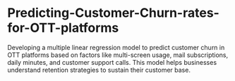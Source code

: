 # Predicting-Customer-Churn-rates-for-OTT-platforms
Developing a multiple linear regression model to predict customer churn in OTT platforms based on factors like multi-screen usage, mail subscriptions, daily minutes, and customer support calls. This model helps businesses understand retention strategies to sustain their customer base.
